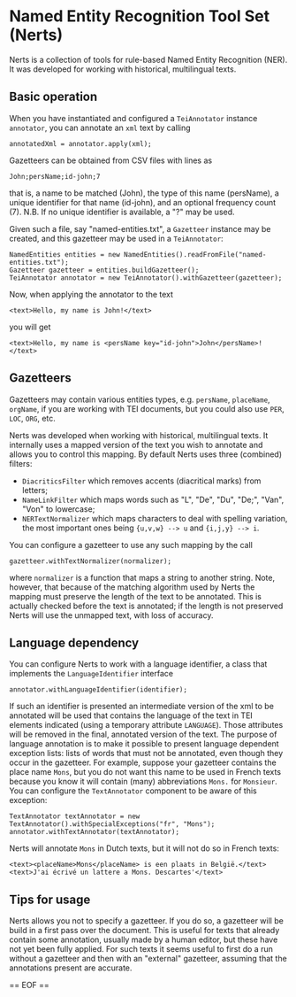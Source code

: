 # Named Entity Recognition Tool Set (Nerts)

Nerts is a collection of tools for rule-based Named Entity Recognition (NER).
It was developed for working with historical, multilingual texts.


## Basic operation

When you have instantiated and configured a `TeiAnnotator` instance `annotator`,
you can annotate an `xml` text by calling
```
annotatedXml = annotator.apply(xml);
```

Gazetteers can be obtained from CSV files with lines as
```
John;persName;id-john;7
```
that is, a name to be matched (John), the type of this name (persName), a unique identifier for that name (id-john), and an optional frequency count (7). N.B. If no unique identifier is available, a "?" may be used.

Given such a file, say "named-entities.txt", a `Gazetteer` instance may be created, and this gazetteer may be used in a `TeiAnnotator`:
```
NamedEntities entities = new NamedEntities().readFromFile("named-entities.txt");
Gazetteer gazetteer = entities.buildGazetteer();
TeiAnnotator annotator = new TeiAnnotator().withGazetteer(gazetteer);
```
Now, when applying the annotator to the text
```
<text>Hello, my name is John!</text>
```
you will get
```
<text>Hello, my name is <persName key="id-john">John</persName>!</text>
```


## Gazetteers

Gazetteers may contain various entities types, e.g. `persName`, `placeName`, `orgName`, if you are working with TEI documents, but you could also use `PER`, `LOC`, `ORG`, etc.

Nerts was developed when working with historical, multilingual texts. It internally uses a mapped version of the text you wish to annotate and allows you to control this mapping. By default Nerts uses three (combined) filters:
* `DiacriticsFilter` which removes accents (diacritical marks) from letters;
* `NameLinkFilter` which maps words such as "L", "De", "Du", "De;", "Van", "Von" to lowercase;
* `NERTextNormalizer` which maps characters to deal with spelling variation, the most important ones being `{u,v,w} --> u` and `{i,j,y} --> i`.

You can configure a gazetteer to use any such mapping by the call
```
gazetteer.withTextNormalizer(normalizer);
```
where `normalizer` is a function that maps a string to another string.
Note, however, that because of the matching algorithm used by Nerts the mapping must preserve the length of the text to be annotated. This is actually checked before the text is annotated; if the length is not preserved Nerts will use the unmapped text, with loss of accuracy.


## Language dependency

You can configure Nerts to work with a language identifier, a class that implements the `LanguageIdentifier` interface
```
annotator.withLanguageIdentifier(identifier);
```
If such an identifier is presented an intermediate version of the xml to be annotated will be used that contains the language of the text in TEI elements indicated (using a temporary attribute `LANGUAGE`). Those attributes will be removed in the final, annotated version of the text.
The purpose of language annotation is to make it possible to present language dependent exception lists: lists of words that must not be annotated, even though they occur in the gazetteer.
For example, suppose your gazetteer contains the place name `Mons`, but you do not want this name to be used in French texts because you know it will contain (many) abbreviations `Mons.` for `Monsieur`.
You can configure the `TextAnnotator` component to be aware of this exception:
```
TextAnnotator textAnnotator = new TextAnnotator().withSpecialExceptions("fr", "Mons");
annotator.withTextAnnotator(textAnnotator);
```
Nerts will annotate `Mons` in Dutch texts, but it will not do so in French texts:
```
<text><placeName>Mons</placeName> is een plaats in België.</text>
<text>J'ai écrivé un lattere a Mons. Descartes'</text>
```


## Tips for usage

Nerts allows you not to specify a gazetteer. If you do so, a gazetteer will be build in a first pass over the document.
This is useful for texts that already contain some annotation, usually made by a human editor, but these have not yet been fully applied.
For such texts it seems useful to first do a run without a gazetteer and then with an "external" gazetteer, assuming that the annotations present are accurate.

== EOF ==
